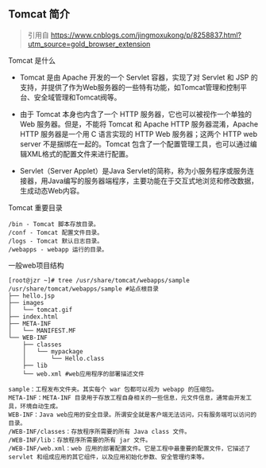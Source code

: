 ## Tomcat 简介

> 引用自 https://www.cnblogs.com/jingmoxukong/p/8258837.html?utm_source=gold_browser_extension


Tomcat 是什么
 - Tomcat 是由 Apache 开发的一个 Servlet 容器，实现了对 Servlet 和 JSP 的支持，并提供了作为Web服务器的一些特有功能，如Tomcat管理和控制平台、安全域管理和Tomcat阀等。

 - 由于 Tomcat 本身也内含了一个 HTTP 服务器，它也可以被视作一个单独的 Web 服务器。但是，不能将 Tomcat 和 Apache HTTP 服务器混淆，Apache HTTP 服务器是一个用 C 语言实现的 HTTP Web 服务器；这两个 HTTP web server 不是捆绑在一起的。Tomcat 包含了一个配置管理工具，也可以通过编辑XML格式的配置文件来进行配置。

 - Servlet（Server Applet）是Java Servlet的简称，称为小服务程序或服务连接器，用Java编写的服务器端程序，主要功能在于交互式地浏览和修改数据，生成动态Web内容。

Tomcat 重要目录

    /bin - Tomcat 脚本存放目录。
    /conf - Tomcat 配置文件目录。
    /logs - Tomcat 默认日志目录。
    /webapps - webapp 运行的目录。

一般web项目结构

    [root@jzr ~]# tree /usr/share/tomcat/webapps/sample
    /usr/share/tomcat/webapps/sample #站点根目录
    ├── hello.jsp
    ├── images
    │   └── tomcat.gif
    ├── index.html
    ├── META-INF
    │   └── MANIFEST.MF
    └── WEB-INF
        ├── classes
        │   └── mypackage
        │       └── Hello.class
        ├── lib
        └── web.xml #web应用程序的部署描述文件

    sample：工程发布文件夹。其实每个 war 包都可以视为 webapp 的压缩包。
    META-INF：META-INF 目录用于存放工程自身相关的一些信息，元文件信息，通常由开发工具，环境自动生成。
    WEB-INF：Java web应用的安全目录。所谓安全就是客户端无法访问，只有服务端可以访问的目录。
    /WEB-INF/classes：存放程序所需要的所有 Java class 文件。
    /WEB-INF/lib：存放程序所需要的所有 jar 文件。
    /WEB-INF/web.xml：web 应用的部署配置文件。它是工程中最重要的配置文件，它描述了 servlet 和组成应用的其它组件，以及应用初始化参数、安全管理约束等。
